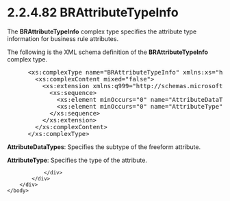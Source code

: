 <html dir="LTR" xmlns:mshelp="http://msdn.microsoft.com/mshelp" xmlns:ddue="http://ddue.schemas.microsoft.com/authoring/2003/5" xmlns:xlink="http://www.w3.org/1999/xlink" xmlns:tool="http://www.microsoft.com/tooltip">
    <head>
        <meta http-equiv="Content-Type" content="text/html; CHARSET=utf-8"></meta>
        <meta name="save" content="history"></meta>
        <title>2.2.4.82 BRAttributeTypeInfo</title>
        <xml>
            <mshelp:toctitle title="2.2.4.82 BRAttributeTypeInfo"></mshelp:toctitle>
            <mshelp:rltitle title="[MS-SSMDSWS-15]: BRAttributeTypeInfo"></mshelp:rltitle>
            <mshelp:keyword index="A" term="cf6be93f-a301-470c-8dc8-29cbd79e70d5"></mshelp:keyword>
            <mshelp:attr name="DCSext.ContentType" value="open specification"></mshelp:attr>
            <mshelp:attr name="AssetID" value="cf6be93f-a301-470c-8dc8-29cbd79e70d5"></mshelp:attr>
            <mshelp:attr name="TopicType" value="kbRef"></mshelp:attr>
            <mshelp:attr name="DCSext.Title" value="[MS-SSMDSWS-15]: BRAttributeTypeInfo" />
        </xml>
    </head>
    <body>
        <div id="header">
            <h1 class="heading">2.2.4.82 BRAttributeTypeInfo</h1>
        </div>
        <div id="mainSection">
            <div id="mainBody">
                <div id="allHistory" class="saveHistory"></div>
                <div id="sectionSection0" class="section" name="collapseableSection">
                    

<p>The <b>BRAttributeTypeInfo</b> complex type specifies the
attribute type information for business rule attributes.</p>

<p>The following is the XML schema definition of the <b>BRAttributeTypeInfo</b>
complex type.</p>

<dl>
<dd>
<div><pre> &lt;xs:complexType name=&quot;BRAttributeTypeInfo&quot; xmlns:xs=&quot;http://www.w3.org/2001/XMLSchema&quot;&gt;
   &lt;xs:complexContent mixed=&quot;false&quot;&gt;
     &lt;xs:extension xmlns:q999=&quot;http://schemas.microsoft.com/sqlserver/masterdataservices/2009/09&quot; base=&quot;q999:DataContractBase&quot;&gt;
       &lt;xs:sequence&gt;
         &lt;xs:element minOccurs=&quot;0&quot; name=&quot;AttributeDataTypes&quot; nillable=&quot;true&quot; type=&quot;q999:ArrayOfAttributeDataType&quot; /&gt;
         &lt;xs:element minOccurs=&quot;0&quot; name=&quot;AttributeType&quot; type=&quot;q999:AttributeType&quot; /&gt;
       &lt;/xs:sequence&gt;
     &lt;/xs:extension&gt;
   &lt;/xs:complexContent&gt;
 &lt;/xs:complexType&gt;
</pre></div>
</dd></dl>

<p><b>AttributeDataTypes</b>: Specifies the subtype of
the freeform attribute.</p>

<p><b>AttributeType</b>: Specifies the type of the
attribute.</p>


                </div>
            </div>
        </div>
    </body>
</html>